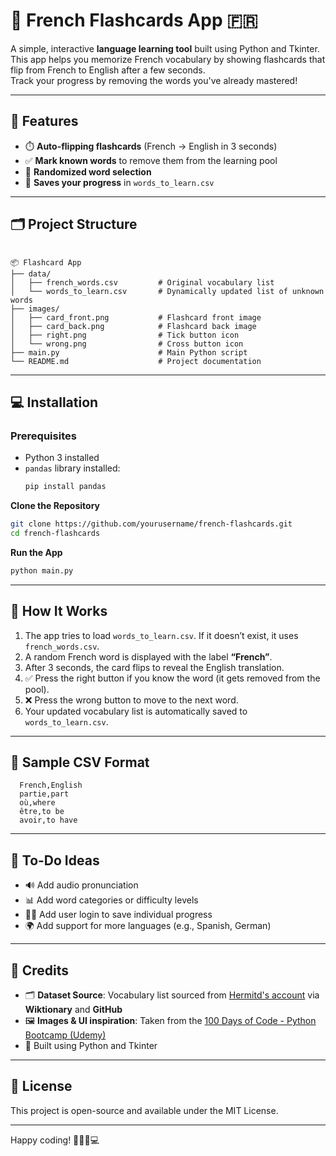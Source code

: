 # 🧠 French Flashcards App 🇫🇷

A simple, interactive **language learning tool** built using Python and Tkinter.  
This app helps you memorize French vocabulary by showing flashcards that flip from French to English after a few seconds.  
Track your progress by removing the words you've already mastered!

---

## 🚀 Features

- ⏱️ **Auto-flipping flashcards** (French → English in 3 seconds)
- ✅ **Mark known words** to remove them from the learning pool
- 🔁 **Randomized word selection**
- 💾 **Saves your progress** in `words_to_learn.csv`

---

## 🗂️ Project Structure

<pre><code>
📦 Flashcard App
├── data/
│   ├── french_words.csv         # Original vocabulary list
│   └── words_to_learn.csv       # Dynamically updated list of unknown words
├── images/
│   ├── card_front.png           # Flashcard front image
│   ├── card_back.png            # Flashcard back image
│   ├── right.png                # Tick button icon
│   └── wrong.png                # Cross button icon
├── main.py                      # Main Python script
└── README.md                    # Project documentation
</code></pre>


---

## 💻 Installation

### Prerequisites

- Python 3 installed  
- `pandas` library installed:  
  ```bash
  pip install pandas

**Clone the Repository**

```bash
git clone https://github.com/yourusername/french-flashcards.git
cd french-flashcards
```

**Run the App**

```bash
python main.py
```

---

## 🧠 How It Works

1. The app tries to load `words_to_learn.csv`. If it doesn’t exist, it uses `french_words.csv`.
2. A random French word is displayed with the label **“French”**.
3. After 3 seconds, the card flips to reveal the English translation.
4. ✅ Press the right button if you know the word (it gets removed from the pool).
5. ❌ Press the wrong button to move to the next word.
6. Your updated vocabulary list is automatically saved to `words_to_learn.csv`.

---

## 📄 Sample CSV Format

```csv
  French,English
  partie,part
  où,where
  être,to be
  avoir,to have
```

---

## 🧾 To-Do Ideas

 - 🔊 Add audio pronunciation
 -  📊 Add word categories or difficulty levels
 -  🧑‍💻 Add user login to save individual progress
 -  🌍 Add support for more languages (e.g., Spanish, German)

---

## 🙏 Credits

- 🗂️ **Dataset Source**: Vocabulary list sourced from [Hermitd's account](https://github.com/hermitd) via **Wiktionary** and **GitHub**
- 🖼️ **Images & UI inspiration**: Taken from the [100 Days of Code - Python Bootcamp (Udemy)](https://www.udemy.com/course/100-days-of-code/)
- 🐍 Built using Python and Tkinter

---

## 📜 License

This project is open-source and available under the MIT License.

---

Happy coding! 🧠🇫🇷💻
